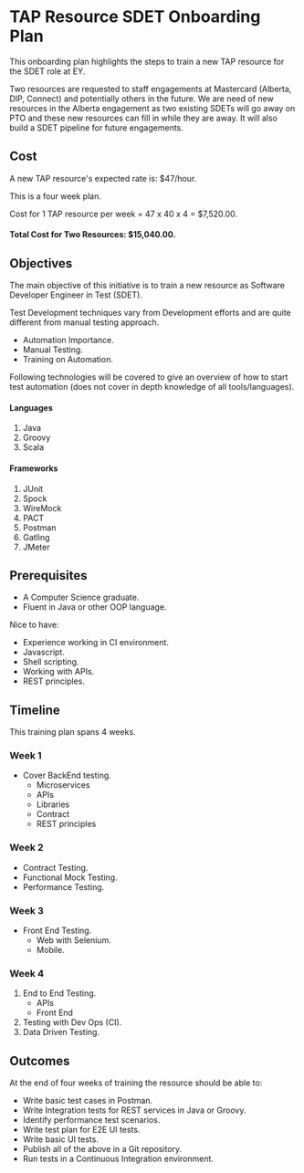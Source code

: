 # TAP Resource SDET Onboarding Plan
This onboarding plan highlights the steps to train a new TAP resource for the SDET role at EY. 

Two resources are requested to staff engagements at Mastercard (Alberta, DIP, Connect) and potentially others in the future. We are need of new resources in the Alberta engagement as two existing SDETs will go away on PTO and these new resources can fill in while they are away. It will also build a SDET pipeline for future engagements.

## Cost
A new TAP resource's expected rate is: $47/hour.

This is a four week plan.

Cost for 1 TAP resource per week = 47 x 40 x 4 = $7,520.00.

#### Total Cost for Two Resources: $15,040.00.

## Objectives
The main objective of this initiative is to train a new resource as Software Developer Engineer in Test (SDET).

Test Development techniques vary from Development efforts and are quite different from manual testing approach.

* Automation Importance.
* Manual Testing.
* Training on Automation.

Following technologies will be covered to give an overview of how to start test automation (does not cover in depth knowledge of all tools/languages).

#### Languages
1. Java
2. Groovy
3. Scala

#### Frameworks
1. JUnit
2. Spock
3. WireMock
4. PACT
5. Postman
6. Gatling
7. JMeter

## Prerequisites

* A Computer Science graduate.
* Fluent in Java or other OOP language.

Nice to have:
* Experience working in CI environment.
* Javascript.
* Shell scripting.
* Working with APIs.
* REST principles.


## Timeline
This training plan spans 4 weeks. 

### Week 1
* Cover BackEnd testing.
	- Microservices
	- APIs
	- Libraries
	- Contract
	- REST principles

### Week 2
* Contract Testing.
* Functional Mock Testing.
* Performance Testing.

### Week 3
* Front End Testing.
	- Web with Selenium.
	- Mobile.

### Week 4
1. End to End Testing.
	- APIs
	- Front End
2. Testing with Dev Ops (CI).
3. Data Driven Testing.

## Outcomes
At the end of four weeks of training the resource should be able to:
* Write basic test cases in Postman.
* Write Integration tests for REST services in Java or Groovy.
* Identify performance test scenarios.
* Write test plan for E2E UI tests.
* Write basic UI tests.
* Publish all of the above in a Git repository.
* Run tests in a Continuous Integration environment.
